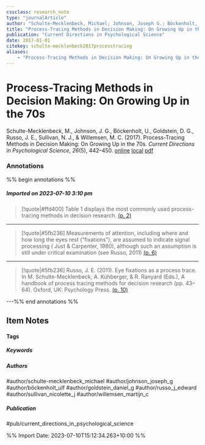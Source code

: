 ```yaml
---
cssclass: research_note
type: "journalArticle"
author: "Schulte-Mecklenbeck, Michael; Johnson, Joseph G.; Böckenholt, Ulf; Goldstein, Daniel G.; Russo, J. Edward; Sullivan, Nicolette J.; Willemsen, Martijn C."
title: "Process-Tracing Methods in Decision Making: On Growing Up in the 70s"
publication: "Current Directions in Psychological Science"
date: 2017-01-01
citekey: schulte-mecklenbeck2017processtracing
aliases: 
    - "Process-Tracing Methods in Decision Making: On Growing Up in the 70s"
---
```


# Process-Tracing Methods in Decision Making: On Growing Up in the 70s

Schulte-Mecklenbeck, M., Johnson, J. G., Böckenholt, U., Goldstein, D. G., Russo, J. E., Sullivan, N. J., & Willemsen, M. C. (2017). Process-Tracing Methods in Decision Making: On Growing Up in the 70s. _Current Directions in Psychological Science_, _26_(5), 442–450.
[online](http://zotero.org/users/local/kZl3QdXV/items/XIDA4T9T) [local](zotero://select/library/items/XIDA4T9T) [pdf](file:///home/gjc216/Zotero/storage/SA68WMGR/Schulte-Mecklenbeck%20et%20al.%20-%202017%20-%20Process-Tracing%20Methods%20in%20Decision%20Making%20On%20Gro.pdf)
 

 
### Annotations

%% begin annotations %%
##### Imported on 2023-07-10 3:10 pm
>[!quote|#ffd400]
>Table 1 displays the most commonly used process-tracing methods in decision research. [(p. 2)](zotero://open-pdf/library/items/SA68WMGR?page=2&annotation=F944F2RJ)

---
>[!quote|#5fb236]
>Measurements of attention, including where and how long the eyes rest (“fixations”), are assumed to indicate signal processing ( Just & Carpenter, 1980), although such an assumption is still under critical examination (see Russo, 2011) [(p. 6)](zotero://open-pdf/library/items/SA68WMGR?page=6&annotation=E54LGXHE)

---
>[!quote|#5fb236]
>Russo, J. E. (2011). Eye fixations as a process trace. In M. Schulte-Mecklenbeck, A. Kühberger, & R. Ranyard (Eds.), A handbook of process tracing methods for decision research (pp. 43–64). Oxford, UK: Psychology Press. [(p. 10)](zotero://open-pdf/library/items/SA68WMGR?page=10&annotation=W7QD7II8)

---%% end annotations %%

## Item Notes

#### Tags

##### Keywords


##### Authors

#author/schulte-mecklenbeck_michael #author/johnson_joseph_g #author/böckenholt_ulf #author/goldstein_daniel_g #author/russo_j_edward #author/sullivan_nicolette_j #author/willemsen_martijn_c

##### Publication

#pub/current_directions_in_psychological_science


%% Import Date: 2023-07-10T15:12:34.263+10:00 %%
